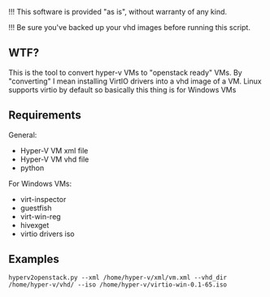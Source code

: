 !!! This software is provided "as is", without warranty of any kind.

!!! Be sure you've backed up your vhd images before running this script.

WTF?
----

This is the tool to convert hyper-v VMs to "openstack ready" VMs. By "converting" I mean installing VirtIO drivers into a vhd image of a VM. Linux supports virtio by default so basically this thing is for Windows VMs

Requirements
------------
General:

* Hyper-V VM xml file
* Hyper-V VM vhd file
* python

For Windows VMs:

* virt-inspector
* guestfish
* virt-win-reg
* hivexget
* virtio drivers iso


Examples
--------
```hyperv2openstack.py --xml /home/hyper-v/xml/vm.xml --vhd_dir /home/hyper-v/vhd/ --iso /home/hyper-v/virtio-win-0.1-65.iso```